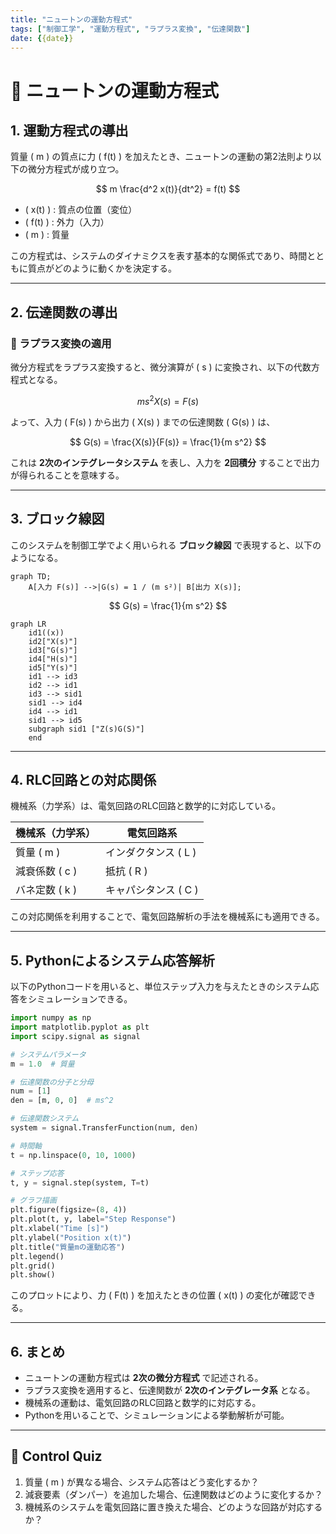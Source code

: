 ```yaml
---
title: "ニュートンの運動方程式"
tags: ["制御工学", "運動方程式", "ラプラス変換", "伝達関数"]
date: {{date}}
---
```


# 🚀 **ニュートンの運動方程式**

## **1. 運動方程式の導出**

質量 \( m \) の質点に力 \( f(t) \) を加えたとき、ニュートンの運動の第2法則より以下の微分方程式が成り立つ。

$$
m \frac{d^2 x(t)}{dt^2} = f(t)
$$

- \( x(t) \) : 質点の位置（変位）
- \( f(t) \) : 外力（入力）
- \( m \) : 質量

この方程式は、システムのダイナミクスを表す基本的な関係式であり、時間とともに質点がどのように動くかを決定する。

---

## **2. 伝達関数の導出**

### **📌 ラプラス変換の適用**

微分方程式をラプラス変換すると、微分演算が \( s \) に変換され、以下の代数方程式となる。

$$
m s^2 X(s) = F(s)
$$

よって、入力 \( F(s) \) から出力 \( X(s) \) までの伝達関数 \( G(s) \) は、

$$
G(s) = \frac{X(s)}{F(s)} = \frac{1}{m s^2}
$$

これは **2次のインテグレータシステム** を表し、入力を **2回積分** することで出力が得られることを意味する。

---

## **3. ブロック線図**

このシステムを制御工学でよく用いられる **ブロック線図** で表現すると、以下のようになる。

```mermaid
graph TD;
    A[入力 F(s)] -->|G(s) = 1 / (m s²)| B[出力 X(s)];
```

$$
G(s) = \frac{1}{m s^2}
$$

```mermaid
graph LR 
    id1((x))
    id2["X(s)"]
    id3["G(s)"]
    id4["H(s)"]
    id5["Y(s)"]
    id1 --> id3
    id2 --> id1
    id3 --> sid1
    sid1 --> id4
    id4 --> id1
    sid1 --> id5
    subgraph sid1 ["Z(s)G(S)"]
    end
```




---

## **4. RLC回路との対応関係**

機械系（力学系）は、電気回路のRLC回路と数学的に対応している。

| **機械系（力学系）** | **電気回路系** |
|----------------|----------------|
| 質量 \( m \) | インダクタンス \( L \) |
| 減衰係数 \( c \) | 抵抗 \( R \) |
| バネ定数 \( k \) | キャパシタンス \( C \) |

この対応関係を利用することで、電気回路解析の手法を機械系にも適用できる。

---

## **5. Pythonによるシステム応答解析**

以下のPythonコードを用いると、単位ステップ入力を与えたときのシステム応答をシミュレーションできる。

```python
import numpy as np
import matplotlib.pyplot as plt
import scipy.signal as signal

# システムパラメータ
m = 1.0  # 質量

# 伝達関数の分子と分母
num = [1]
den = [m, 0, 0]  # ms^2

# 伝達関数システム
system = signal.TransferFunction(num, den)

# 時間軸
t = np.linspace(0, 10, 1000)

# ステップ応答
t, y = signal.step(system, T=t)

# グラフ描画
plt.figure(figsize=(8, 4))
plt.plot(t, y, label="Step Response")
plt.xlabel("Time [s]")
plt.ylabel("Position x(t)")
plt.title("質量mの運動応答")
plt.legend()
plt.grid()
plt.show()
```

このプロットにより、力 \( F(t) \) を加えたときの位置 \( x(t) \) の変化が確認できる。

---

## **6. まとめ**
- ニュートンの運動方程式は **2次の微分方程式** で記述される。
- ラプラス変換を適用すると、伝達関数が **2次のインテグレータ系** となる。
- 機械系の運動は、電気回路のRLC回路と数学的に対応する。
- Pythonを用いることで、シミュレーションによる挙動解析が可能。

---

## **📝 Control Quiz**
1. 質量 \( m \) が異なる場合、システム応答はどう変化するか？
2. 減衰要素（ダンパー）を追加した場合、伝達関数はどのように変化するか？
3. 機械系のシステムを電気回路に置き換えた場合、どのような回路が対応するか？

